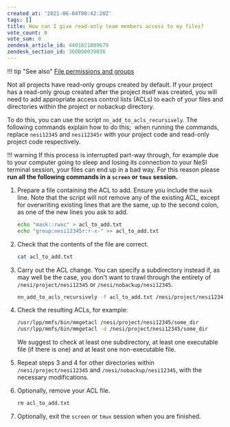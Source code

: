 ```yaml
---
created_at: '2021-06-04T00:42:20Z'
tags: []
title: How can I give read-only team members access to my files?
vote_count: 0
vote_sum: 0
zendesk_article_id: 4401821809679
zendesk_section_id: 360000039036
---
```


!!! tip "See also"
     [File permissions and groups](File_permissions_and_groups.md)

Not all projects have read-only groups created by default. If your
project has a read-only group created after the project itself was
created, you will need to add appropriate access control lists (ACLs) to
each of your files and directories within the project or nobackup
directory.

To do this, you can use the script `nn_add_to_acls_recursively`. The
following commands explain how to do this;  when running the commands,
replace `nesi12345` and `nesi12345r` with your project code and
read-only project code respectively.

!!! warning
     If this process is interrupted part-way through, for example due to
     your computer going to sleep and losing its connection to your NeSI
     terminal session, your files can end up in a bad way. For this reason
     please **run all the following commands in a `screen` or `tmux`
     session.**

1. Prepare a file containing the ACL to add. Ensure you include the
    `mask` line. Note that the script will not remove any of the
    existing ACL, except for overwriting existing lines that are the
    same, up to the second colon, as one of the new lines you ask to
    add.

    ```sh
    echo "mask::rwxc" > acl_to_add.txt
    echo "group:nesi12345r:r-x-" >> acl_to_add.txt
    ```

2. Check that the contents of the file are correct.

    ```sh
    cat acl_to_add.txt
    ```

3. Carry out the ACL change. You can specify a subdirectory instead if,
    as may well be the case, you don't want to trawl through the
    entirety of `/nesi/project/nesi12345` or `/nesi/nobackup/nesi12345`.

    ```sh
    nn_add_to_acls_recursively -f acl_to_add.txt /nesi/project/nesi12345
    ```

4. Check the resulting ACLs, for example:

    ```sh
    /usr/lpp/mmfs/bin/mmgetacl /nesi/project/nesi12345/some_dir
    /usr/lpp/mmfs/bin/mmgetacl -d /nesi/project/nesi12345/some_dir
    ```

    We suggest to check at least one subdirectory, at least one
    executable file (if there is one) and at least one non-executable
    file.

5. Repeat steps 3 and 4 for other directories within
    `/nesi/project/nesi12345` and `/nesi/nobackup/nesi12345`, with the
    necessary modifications.

6. Optionally, remove your ACL file.

    ```sh
    rm acl_to_add.txt
    ```

7. Optionally, exit the `screen` or `tmux` session when you are finished.
